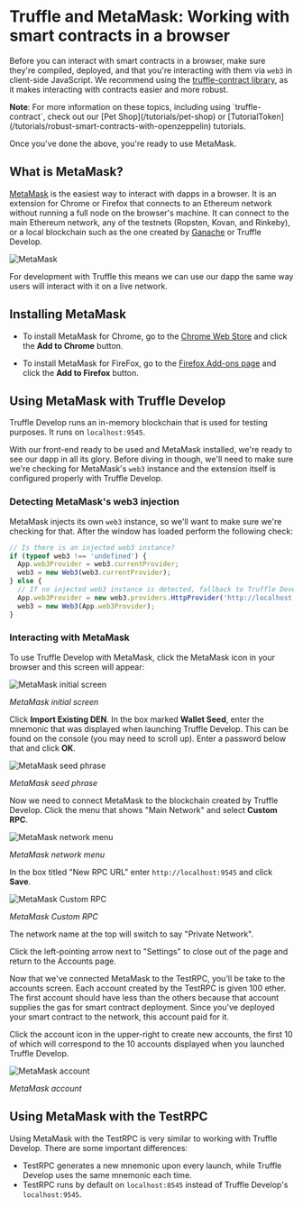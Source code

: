 # Truffle and MetaMask: Working with smart contracts in a browser

Before you can interact with smart contracts in a browser, make sure they're compiled, deployed, and that you're interacting with them via `web3` in client-side JavaScript. We recommend using the [truffle-contract library](https://github.com/trufflesuite/truffle-contract), as it makes interacting with contracts easier and more robust.

<p class="alert alert-info">
<strong>Note</strong>: For more information on these topics, including using `truffle-contract`, check out our [Pet Shop](/tutorials/pet-shop) or [TutorialToken](/tutorials/robust-smart-contracts-with-openzeppelin) tutorials.
</p>

Once you've done the above, you're ready to use MetaMask.

## What is MetaMask?

[MetaMask](https://metamask.io/) is the easiest way to interact with dapps in a browser. It is an extension for Chrome or Firefox that connects to an Ethereum network without running a full node on the browser's machine. It can connect to the main Ethereum network, any of the testnets (Ropsten, Kovan, and Rinkeby), or a local blockchain such as the one created by [Ganache](/ganache) or Truffle Develop.

![MetaMask](/docs/img/metamask.png)

For development with Truffle this means we can use our dapp the same way users will interact with it on a live network.

## Installing MetaMask

* To install MetaMask for Chrome, go to the [Chrome Web Store](https://chrome.google.com/webstore/detail/metamask/nkbihfbeogaeaoehlefnkodbefgpgknn) and click the **Add to Chrome** button.

* To install MetaMask for FireFox, go to the [Firefox Add-ons page](https://addons.mozilla.org/en-US/firefox/addon/ether-metamask/) and click the **Add to Firefox** button.

## Using MetaMask with Truffle Develop

Truffle Develop runs an in-memory blockchain that is used for testing purposes. It runs on `localhost:9545`.

With our front-end ready to be used and MetaMask installed, we're ready to see our dapp in all its glory. Before diving in though, we'll need to make sure we're checking for MetaMask's `web3` instance and the extension itself is configured properly with Truffle Develop.

### Detecting MetaMask's web3 injection

MetaMask injects its own `web3` instance, so we'll want to make sure we're checking for that. After the window has loaded perform the following check:

```javascript
// Is there is an injected web3 instance?
if (typeof web3 !== 'undefined') {
  App.web3Provider = web3.currentProvider;
  web3 = new Web3(web3.currentProvider);
} else {
  // If no injected web3 instance is detected, fallback to Truffle Develop.
  App.web3Provider = new web3.providers.HttpProvider('http://localhost:9545');
  web3 = new Web3(App.web3Provider);
}
```

### Interacting with MetaMask

To use Truffle Develop with MetaMask, click the MetaMask icon in your browser and this screen will appear:

![MetaMask initial screen](/tutorials/images/pet-shop/metamask-initial.png)

*MetaMask initial screen*

Click **Import Existing DEN**. In the box marked **Wallet Seed**, enter the mnemonic that was displayed when launching Truffle Develop. This can be found on the console (you may need to scroll up). Enter a password below that and click **OK**.

![MetaMask seed phrase](/tutorials/images/pet-shop/metamask-seed.png)

*MetaMask seed phrase*

Now we need to connect MetaMask to the blockchain created by Truffle Develop. Click the menu that shows "Main Network" and select **Custom RPC**.

![MetaMask network menu](/tutorials/images/pet-shop/metamask-networkmenu.png)

*MetaMask network menu*

In the box titled "New RPC URL" enter `http://localhost:9545` and click **Save**. 

![MetaMask Custom RPC](/tutorials/images/pet-shop/metamask-customrpc.png)

*MetaMask Custom RPC*

The network name at the top will switch to say "Private Network". 

Click the left-pointing arrow next to "Settings" to close out of the page and return to the Accounts page.

Now that we've connected MetaMask to the TestRPC, you'll be take to the accounts screen. Each account created by the TestRPC is given 100 ether. The first account should have less than the others because that account supplies the gas for smart contract deployment. Since you've deployed your smart contract to the network, this account paid for it.

Click the account icon in the upper-right to create new accounts, the first 10 of which will correspond to the 10 accounts displayed when you launched Truffle Develop.

![MetaMask account](/tutorials/images/pet-shop/metamask-account1.png)

*MetaMask account*

## Using MetaMask with the TestRPC

Using MetaMask with the TestRPC is very similar to working with Truffle Develop. There are some important differences:

* TestRPC generates a new mnemonic upon every launch, while Truffle Develop uses the same mnemonic each time.
* TestRPC runs by default on `localhost:8545` instead of Truffle Develop's `localhost:9545`.
